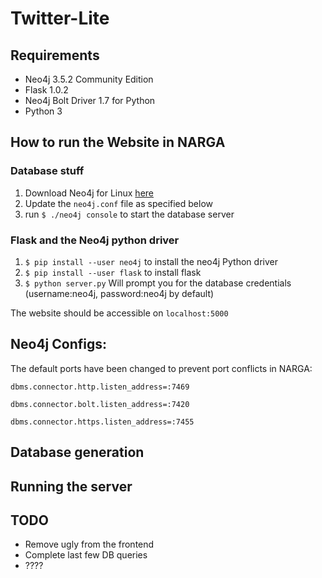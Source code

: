 # Twitter-Lite

## Requirements

* Neo4j 3.5.2 Community Edition
* Flask 1.0.2
* Neo4j Bolt Driver 1.7 for Python
* Python 3

## How to run the Website in NARGA
### Database stuff
1.  Download Neo4j for Linux [here](https://neo4j.com/download-thanks/?edition=community&release=3.5.4&flavour=unix)
2.  Update the `neo4j.conf` file as specified below
3.  run `$ ./neo4j console` to start the database server

### Flask and the Neo4j python driver
1. `$ pip install --user neo4j` to install the neo4j Python driver
2. `$ pip install --user flask` to install flask
2. `$ python server.py` Will prompt you for the database credentials (username:neo4j, password:neo4j by default)

The website should be accessible on `localhost:5000`

## Neo4j Configs:
The default ports have been changed to prevent port conflicts in NARGA:

`dbms.connector.http.listen_address=:7469`

`dbms.connector.bolt.listen_address=:7420`

`dbms.connector.https.listen_address=:7455`

## Database generation

## Running the server

## TODO

* Remove ugly from the frontend
* Complete last few DB queries
* ????
